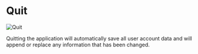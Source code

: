 # Quit

![Quit](https://i.gyazo.com/7783dfbcb2790bc288c4e2e672c01032.gif)

Quitting the application will automatically save all user account data and will append or replace any information that has been changed.
